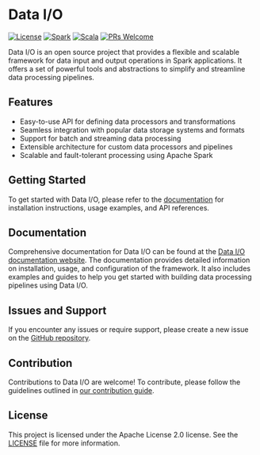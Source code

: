 # Data I/O

[![License](https://img.shields.io/badge/License-Apache_2.0-blue.svg)](https://opensource.org/licenses/Apache-2.0)
[![Spark](https://img.shields.io/badge/Spark-3.3.2-blue)](https://spark.apache.org/releases/spark-release-3-4-1.html) 
[![Scala](https://img.shields.io/badge/Scala-2.12.12-red)](https://www.scala-lang.org/) 
[![PRs Welcome](https://img.shields.io/badge/PRs-welcome-brightgreen.svg)][contributing]

Data I/O is an open source project that provides a flexible and scalable framework for data input and output operations in Spark applications. It offers a set of powerful tools and abstractions to simplify and streamline data processing pipelines.

## Features

- Easy-to-use API for defining data processors and transformations
- Seamless integration with popular data storage systems and formats
- Support for batch and streaming data processing
- Extensible architecture for custom data processors and pipelines
- Scalable and fault-tolerant processing using Apache Spark

## Getting Started
To get started with Data I/O, please refer to the [documentation][gettingstarted] for installation instructions, usage examples, and API references.

## Documentation

Comprehensive documentation for Data I/O can be found at the [Data I/O documentation website][documentation]. The documentation provides detailed information on installation, usage, and configuration of the framework. It also includes examples and guides to help you get started with building data processing pipelines using Data I/O.

## Issues and Support
If you encounter any issues or require support, please create a new issue on the [GitHub repository][issues].

## Contribution
Contributions to Data I/O are welcome! To contribute, please follow the guidelines outlined in [our contribution guide][contributing].

## License
This project is licensed under the Apache License 2.0 license. See the [LICENSE][license] file for more information.

[gettingstarted]: https://amadeusitgroup.github.io/dataio/getting-started.html
[documentation]: https://amadeusitgroup.github.io/dataio
[contributing]: CONTRIBUTING.md
[codeofconduct]: CODE_OF_CONDUCT.md
[license]: LICENSE
[repository]: https://github.com/AmadeusITGroup/dataio-framework
[issues]: https://github.com/AmadeusITGroup/dataio-framework/issues